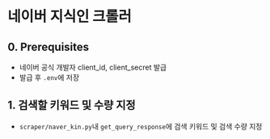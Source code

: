 # 네이버 지식인 크롤러

## 0. Prerequisites

- 네이버 공식 개발자 client_id, client_secret 발급
- 발급 후 `.env`에 저장

## 1. 검색할 키워드 및 수량 지정

- `scraper/naver_kin.py`내 `get_query_response`에 검색 키워드 및 검색 수량 지정
